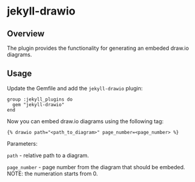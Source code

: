 # jekyll-drawio

## Overview

The plugin provides the functionality for generating an embeded draw.io diagrams.

## Usage

Update the Gemfile and add the `jekyll-drawio` plugin:
```
group :jekyll_plugins do
  gem "jekyll-drawio"
end
```

Now you can embed draw.io diagrams using the following tag:
```
{% drawio path="<path_to_diagram>" page_number=<page_number> %}
```

Parameters:

`path` - relative path to a diagram.

`page_number` - page number from the diagram that should be embeded. NOTE: the numeration starts from 0.